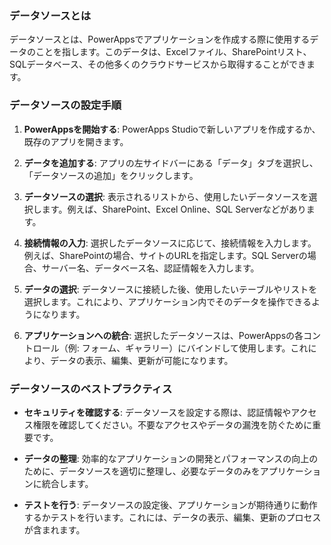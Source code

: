 ### データソースとは

データソースとは、PowerAppsでアプリケーションを作成する際に使用するデータのことを指します。このデータは、Excelファイル、SharePointリスト、SQLデータベース、その他多くのクラウドサービスから取得することができます。

### データソースの設定手順

1. **PowerAppsを開始する**: PowerApps Studioで新しいアプリを作成するか、既存のアプリを開きます。

2. **データを追加する**: アプリの左サイドバーにある「データ」タブを選択し、「データソースの追加」をクリックします。

3. **データソースの選択**: 表示されるリストから、使用したいデータソースを選択します。例えば、SharePoint、Excel Online、SQL Serverなどがあります。

4. **接続情報の入力**: 選択したデータソースに応じて、接続情報を入力します。例えば、SharePointの場合、サイトのURLを指定します。SQL Serverの場合、サーバー名、データベース名、認証情報を入力します。

5. **データの選択**: データソースに接続した後、使用したいテーブルやリストを選択します。これにより、アプリケーション内でそのデータを操作できるようになります。

6. **アプリケーションへの統合**: 選択したデータソースは、PowerAppsの各コントロール（例: フォーム、ギャラリー）にバインドして使用します。これにより、データの表示、編集、更新が可能になります。

### データソースのベストプラクティス

- **セキュリティを確認する**: データソースを設定する際は、認証情報やアクセス権限を確認してください。不要なアクセスやデータの漏洩を防ぐために重要です。

- **データの整理**: 効率的なアプリケーションの開発とパフォーマンスの向上のために、データソースを適切に整理し、必要なデータのみをアプリケーションに統合します。

- **テストを行う**: データソースの設定後、アプリケーションが期待通りに動作するかテストを行います。これには、データの表示、編集、更新のプロセスが含まれます。